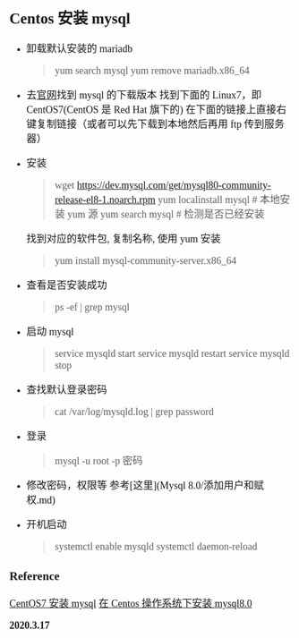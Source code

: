 <font size=4 face='楷体'>

## Centos 安装 mysql

- 卸载默认安装的 mariadb

  > yum search mysql
  > yum remove mariadb.x86_64

- 去[官网](https://dev.mysql.com/downloads/repo/yum/)找到 mysql 的下载版本
  找到下面的 Linux7，即 CentOS7(CentOS 是 Red Hat 旗下的)
  在下面的链接上直接右键复制链接（或者可以先下载到本地然后再用 ftp 传到服务器）

- 安装

  > wget https://dev.mysql.com/get/mysql80-community-release-el8-1.noarch.rpm
  > yum localinstall mysql # 本地安装 yum 源
  > yum search mysql # 检测是否已经安装

  找到对应的软件包, 复制名称, 使用 yum 安装

  > yum install mysql-community-server.x86_64

- 查看是否安装成功

  > ps -ef | grep mysql

- 启动 mysql

  > service mysqld start
  > service mysqld restart
  > service mysqld stop

- 查找默认登录密码

  > cat /var/log/mysqld.log | grep password

- 登录

  > mysql -u root -p 密码

- 修改密码，权限等
  参考[这里](Mysql 8.0/添加用户和赋权.md)

- 开机启动
  > systemctl enable mysqld
  > systemctl daemon-reload

### Reference

[CentOS7 安装 mysql](https://cloud.tencent.com/developer/article/1393323)
[在 Centos 操作系统下安装 mysql8.0](https://blog.csdn.net/qq_43317529/article/details/83039252)

**2020.3.17**
